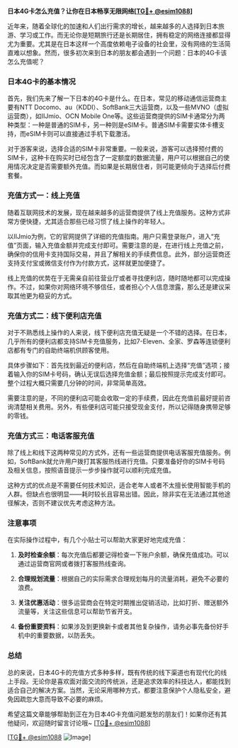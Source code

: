 **日本4G卡怎么充值？让你在日本畅享无限网络[[TG💪+ @esim1088](https://t.me/s/esim1088)]**

近年来，随着全球化的加速和人们出行需求的增长，越来越多的人选择到日本旅游、学习或工作。而无论你是短期旅行还是长期居住，拥有稳定的网络连接都显得尤为重要。尤其是在日本这样一个高度依赖电子设备的社会里，没有网络的生活简直难以想象。然而，很多初次来到日本的朋友都会遇到一个问题：日本的4G卡该怎么充值呢？

### 日本4G卡的基本情况

首先，我们先来了解一下日本的4G卡是什么。在日本，常见的移动通信运营商主要有NTT Docomo、au（KDDI）、SoftBank三大运营商，以及一些MVNO（虚拟运营商），如IIJmio、OCN Mobile One等。这些运营商提供的SIM卡通常分为两种类型：一种是普通的SIM卡，另一种则是eSIM卡。普通SIM卡需要实体卡槽支持，而eSIM卡则可以直接通过手机下载激活。

对于游客来说，选择合适的SIM卡非常重要。一般来说，游客可以选择预付费的SIM卡，这种卡在购买时已经包含了一定额度的数据流量，用户可以根据自己的使用情况决定是否需要额外充值。而如果是长期居住者，则可能更倾向于选择后付费套餐。

### 充值方式一：线上充值

随着互联网技术的发展，现在越来越多的运营商提供了线上充值服务。这种方式非常方便快捷，尤其适合那些已经习惯了线上操作的年轻人。

以IIJmio为例，它的官网提供了详细的充值指南。用户只需登录账户，进入“充值”页面，输入充值金额并完成支付即可。需要注意的是，在进行线上充值之前，确保你的信用卡支持国际交易，并且了解相关的手续费信息。此外，部分运营商还支持支付宝或微信支付作为付款方式，这样就更加便捷了。

线上充值的优势在于无需亲自前往营业厅或者寻找便利店，随时随地都可以完成操作。不过，如果你对网络环境不够信任，或者担心个人信息泄露，那么还是建议采取其他更为稳妥的方式。

### 充值方式二：线下便利店充值

对于不熟悉线上操作的人来说，线下便利店充值无疑是一个不错的选择。在日本，几乎所有的便利店都支持SIM卡充值服务，比如7-Eleven、全家、罗森等连锁便利店都有专门的自助终端机供顾客使用。

具体步骤如下：首先找到最近的便利店，然后在自助终端机上选择“充值”选项；接着输入你的SIM卡号码，确认无误后选择充值金额；最后按照提示完成支付即可。整个过程大概只需要几分钟的时间，非常简单高效。

需要注意的是，不同的便利店可能会收取一定的手续费，因此在充值前最好提前咨询清楚相关费用。另外，有些便利店可能只接受现金支付，所以记得随身携带足够的零钱。

### 充值方式三：电话客服充值

除了线上和线下这两种常见的方式外，还有一些运营商提供电话客服充值服务。例如，SoftBank就允许用户拨打其客服热线进行充值。只要准备好你的SIM卡号码及相关信息，按照语音提示一步步操作就可以顺利完成充值。

这种方式的优点是不需要任何技术知识，适合老年人或者不太擅长使用智能手机的人群。但缺点也很明显——耗时较长且容易出错。因此，除非实在无法通过其他途径解决，否则不建议优先考虑这种方法。

### 注意事项

在实际操作过程中，有几个小贴士可以帮助大家更好地完成充值：

1. **及时检查余额**：每次充值后都要记得检查一下账户余额，确保充值成功。可以通过运营商官网或者拨打客服热线查询。
   
2. **合理规划流量**：根据自己的实际需求合理规划每月的流量消耗，避免不必要的浪费。

3. **关注优惠活动**：很多运营商会在特定时期推出促销活动，比如打折、赠送额外流量等，关注这些信息可以帮助节省开支。

4. **备份重要资料**：如果涉及到更换新卡或者其他复杂操作，请务必事先备份好手机中的重要数据，以防丢失。

### 总结

总的来说，日本4G卡的充值方式多种多样，既有传统的线下渠道也有现代化的线上手段。无论你是喜欢面对面交流的传统派，还是追求效率的科技达人，都能找到适合自己的解决方案。当然，无论采用哪种方式，都要注意保护个人隐私安全，避免因疏忽大意而导致不必要的麻烦。

希望这篇文章能够帮助到正在为日本4G卡充值问题发愁的朋友们！如果你还有其他疑问，欢迎随时留言讨论哦~ [[TG💪+ @esim1088](https://t.me/s/esim1088)] 

[[TG💪+ @esim1088](https://t.me/s/esim1088) ![Image](https://i.postimg.cc/4NQfJmqS/Snipaste-2025-05-13-00-14-12.png)]